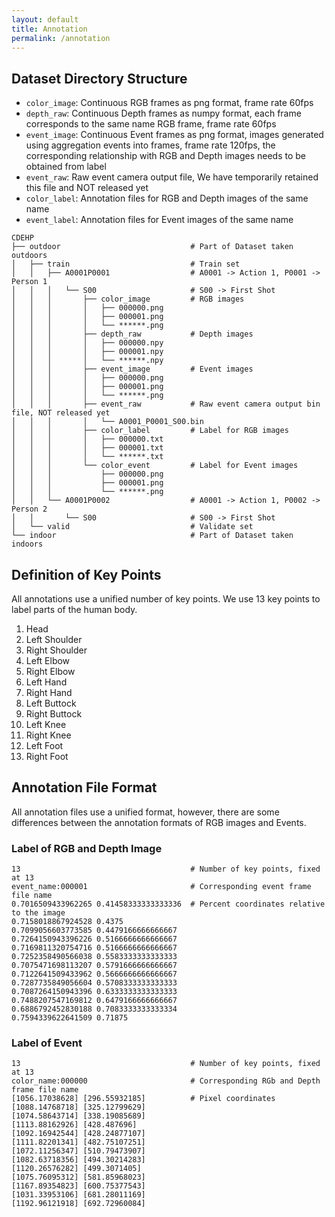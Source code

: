 ```yaml
---
layout: default
title: Annotation
permalink: /annotation
---
```


## Dataset Directory Structure

* `color_image`: Continuous RGB frames as png format, frame rate 60fps
* `depth_raw`: Continuous Depth frames as numpy format, each frame corresponds to the same name RGB frame, frame rate 60fps
* `event_image`: Continuous Event frames as png format, images generated using aggregation events into frames, frame rate 120fps, the corresponding relationship with RGB and Depth images needs to be obtained from label
* `event_raw`: Raw event camera output file, We have temporarily retained this file and NOT released yet
* `color_label`: Annotation files for RGB and Depth images of the same name
* `event_label`: Annotation files for Event images of the same name

```
CDEHP
├── outdoor                             # Part of Dataset taken outdoors
│   ├── train                           # Train set
│   │   ├── A0001P0001                  # A0001 -> Action 1, P0001 -> Person 1
│   │   │   └── S00                     # S00 -> First Shot
│   │   │       ├── color_image         # RGB images
│   │   │       │   ├── 000000.png
│   │   │       │   ├── 000001.png
│   │   │       │   └── ******.png
│   │   │       ├── depth_raw           # Depth images
│   │   │       │   ├── 000000.npy
│   │   │       │   ├── 000001.npy
│   │   │       │   └── ******.npy
│   │   │       ├── event_image         # Event images
│   │   │       │   ├── 000000.png
│   │   │       │   ├── 000001.png
│   │   │       │   └── ******.png
│   │   │       ├── event_raw           # Raw event camera output bin file, NOT released yet
│   │   │       │   └── A0001_P0001_S00.bin
│   │   │       ├── color_label         # Label for RGB images
│   │   │       │   ├── 000000.txt
│   │   │       │   ├── 000001.txt
│   │   │       │   └── ******.txt
│   │   │       └── color_event         # Label for Event images
│   │   │           ├── 000000.png
│   │   │           ├── 000001.png
│   │   │           └── ******.png
│   │   └── A0001P0002                  # A0001 -> Action 1, P0002 -> Person 2
│   │       └── S00                     # S00 -> First Shot
│   └── valid                           # Validate set
└── indoor                              # Part of Dataset taken indoors
```

## Definition of Key Points

All annotations use a unified number of key points. We use 13 key points to label parts of the human body.

1. Head
2. Left Shoulder
3. Right Shoulder
4. Left Elbow
5. Right Elbow
6. Left Hand
7. Right Hand
8. Left Buttock
9. Right Buttock
10. Left Knee
11. Right Knee
12. Left Foot
13. Right Foot

## Annotation File Format

All annotation files use a unified format, however, there are some differences between the annotation formats of RGB images and Events.

### Label of RGB and Depth Image

```
13                                      # Number of key points, fixed at 13
event_name:000001                       # Corresponding event frame file name
0.7016509433962265 0.41458333333333336  # Percent coordinates relative to the image
0.7158018867924528 0.4375
0.7099056603773585 0.4479166666666667
0.7264150943396226 0.5166666666666667
0.7169811320754716 0.5166666666666667
0.7252358490566038 0.5583333333333333
0.7075471698113207 0.5791666666666667
0.7122641509433962 0.5666666666666667
0.7287735849056604 0.5708333333333333
0.7087264150943396 0.6333333333333333
0.7488207547169812 0.6479166666666667
0.6886792452830188 0.7083333333333334
0.7594339622641509 0.71875
```

### Label of Event

```
13                                      # Number of key points, fixed at 13
color_name:000000                       # Corresponding RGb and Depth frame file name
[1056.17038628] [296.55932185]          # Pixel coordinates
[1088.14768718] [325.12799629]
[1074.58643714] [338.19085689]
[1113.88162926] [428.487696]
[1092.16942544] [428.24877107]
[1111.82201341] [482.75107251]
[1072.11256347] [510.79473907]
[1082.63718356] [494.30214283]
[1120.26576282] [499.3071405]
[1075.76095312] [581.85968023]
[1167.89354823] [600.75377543]
[1031.33953106] [681.28011169]
[1192.96121918] [692.72960084]
```
